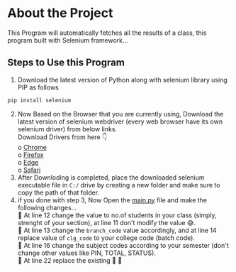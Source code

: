 # About the Project
This Program will automatically fetches all the results of a class, this program built with Selenium framework...

## Steps to Use this Program
1. Download the latest version of Python along with selenium library using PIP as follows
```python
pip install selenium
```
2. Now Based on the Browser that you are currently using, Download the latest version of selenium webdriver (every web browser have its own selenium driver) from below links.<br>
   Download Drivers from here 👇</br>
   o [Chrome](https://chromedriver.chromium.org/downloads)<br>
   o [Firefox](https://github.com/mozilla/geckodriver/releases)<br>
   o [Edge](https://developer.microsoft.com/en-us/microsoft-edge/tools/webdriver/)<br>
   o [Safari](https://webkit.org/blog/6900/webdriver-support-in-safari-10/)<br>
4. After Downloding is completed, place the downloaded selenium executable file in ```C:/``` drive by creating a new folder and make sure to copy the path of that folder. 
5. if you done with step 3, Now Open the [main.py](https://github.com/PavanTheHacker55/SBETET_MARKS_FETCHER/blob/main/main.py) file and make the following changes... <br>
   🔰 At line 12 change the value to no.of students in your class (simply, strenght of your section), at line 11 don't modify the value 😅. </br>
   🔰 At line 13 change the ```branch_code``` value accordingly, and at line 14 replace value of ```clg_code``` to your college code (batch code). </br>
   🔰 At line 16 change the subject codes according to your semester (don't change other values like PIN, TOTAL, STATUS). <br>
   🔰 At line 22 replace the existing 
   🔰
   🔰 
